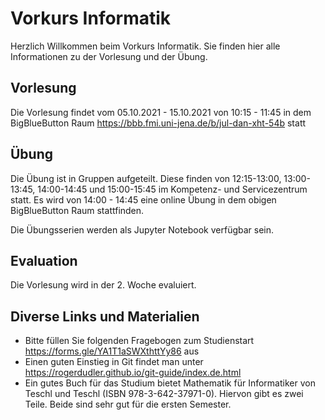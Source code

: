 # Vorkurs Informatik

Herzlich Willkommen beim Vorkurs Informatik. Sie finden hier alle Informationen zu der Vorlesung und der Übung.

## Vorlesung 
Die Vorlesung findet vom 05.10.2021 - 15.10.2021 von 10:15 - 11:45 in dem BigBlueButton Raum https://bbb.fmi.uni-jena.de/b/jul-dan-xht-54b statt

## Übung
Die Übung ist in Gruppen aufgeteilt. Diese finden von 12:15-13:00, 13:00-13:45, 14:00-14:45 und 15:00-15:45 im Kompetenz- und Servicezentrum statt. Es wird von 14:00 - 14:45 eine online Übung in dem obigen BigBlueButton Raum stattfinden.

Die Übungsserien werden als Jupyter Notebook verfügbar sein. 

## Evaluation
Die Vorlesung wird in der 2. Woche evaluiert.

## Diverse Links und Materialien
* Bitte füllen Sie folgenden Fragebogen zum Studienstart https://forms.gle/YA1T1aSWXthttYy86 aus
* Einen guten Einstieg in Git findet man unter https://rogerdudler.github.io/git-guide/index.de.html
* Ein gutes Buch für das Studium bietet Mathematik für Informatiker von Teschl und Teschl (ISBN 978-3-642-37971-0). Hiervon gibt es zwei Teile. Beide sind sehr gut für die ersten Semester.

